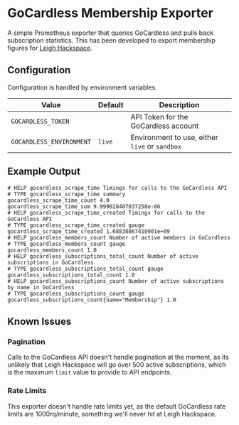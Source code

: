 # GoCardless Membership Exporter

A simple Prometheus exporter that queries GoCardless and pulls back subscription statistics. This has been developed to export membership figures for [Leigh Hackspace](https://leighhack.org).

## Configuration

Configuration is handled by environment variables.

| Value                    | Default | Description                                    |
| ------------------------ | ------- | ---------------------------------------------- |
| `GOCARDLESS_TOKEN`       |         | API Token for the GoCardless account           |
| `GOCARDLESS_ENVIRONMENT` | `live`  | Environment to use, either `live` or `sandbox` |

## Example Output

```
# HELP gocardless_scrape_time Timings for calls to the GoCardless API
# TYPE gocardless_scrape_time summary
gocardless_scrape_time_count 4.0
gocardless_scrape_time_sum 9.999028407037258e-06
# HELP gocardless_scrape_time_created Timings for calls to the GoCardless API
# TYPE gocardless_scrape_time_created gauge
gocardless_scrape_time_created 1.68838067418901e+09
# HELP gocardless_members_count Number of active members in GoCardless
# TYPE gocardless_members_count gauge
gocardless_members_count 1.0
# HELP gocardless_subscriptions_total_count Number of active subscriptions in GoCardless
# TYPE gocardless_subscriptions_total_count gauge
gocardless_subscriptions_total_count 1.0
# HELP gocardless_subscriptions_count Number of active subscriptions by name in GoCardless
# TYPE gocardless_subscriptions_count gauge
gocardless_subscriptions_count{name="Membership"} 1.0
```

## Known Issues

### Pagination

Calls to the GoCardless API doesn't handle pagination at the moment, as its unlikely that Leigh Hackspace will go over 500 active subscriptions, which is the maximum `limit` value to provide to API endpoints.

### Rate Limits

This exporter doesn't handle rate limits yet, as the default GoCardless rate limits are 1000rq/minute, something we'll never hit at Leigh Hackspace.
